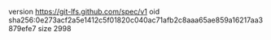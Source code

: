version https://git-lfs.github.com/spec/v1
oid sha256:0e273acf2a5e1412c5f01820c040ac71afb2c8aaa65ae859a16217aa3879efe7
size 2998
